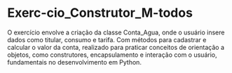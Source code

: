 # Exerc-cio_Construtor_M-todos
O exercício envolve a criação da classe Conta_Agua, onde o usuário insere dados como titular, consumo e tarifa. Com métodos para cadastrar e calcular o valor da conta, realizado para praticar conceitos de orientação a objetos, como construtores, encapsulamento e interação com o usuário, fundamentais no desenvolvimento em Python.

